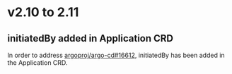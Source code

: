 # v2.10 to 2.11

## initiatedBy added in Application CRD

In order to address [argoproj/argo-cd#16612](https://github.com/argoproj/argo-cd/issues/16612), initiatedBy has been added in the Application CRD.